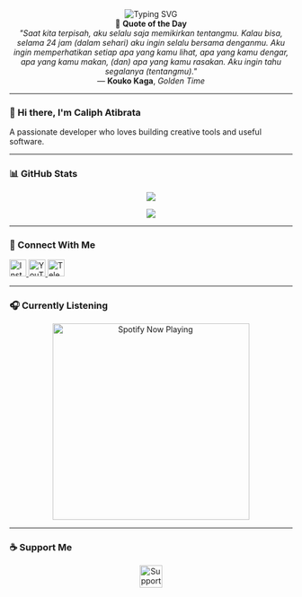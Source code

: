 <div align="center">

<img src="https://readme-typing-svg.herokuapp.com?font=Ubuntu&center=true&pause=1000&width=435&lines=Welcome+to+my+profile!;Thank+you+for+visit+my+profile!" alt="Typing SVG" />

<!-- QUOTE START -->
<div align="center">
  📜 <strong>Quote of the Day</strong><br>
  <em>"Saat kita terpisah, aku selalu saja memikirkan tentangmu. Kalau bisa, selama 24 jam (dalam sehari) aku ingin selalu bersama denganmu. Aku ingin memperhatikan setiap apa yang kamu lihat, apa yang kamu dengar, apa yang kamu makan, (dan) apa yang kamu rasakan. Aku ingin tahu segalanya (tentangmu)."</em><br>
  — <strong>Kouko Kaga</strong>, <em>Golden Time</em>
</div>
<!-- QUOTE END -->

</div>

---

### 👋 Hi there, I'm **Caliph Atibrata**
A passionate developer who loves building creative tools and useful software.

---

### 📊 GitHub Stats

<p align="center">
  <img src="https://github-readme-stats.vercel.app/api?username=cabrata&bg_color=30,e96443,904e95&title_color=fff&text_color=fff&count_private=true&include_all_commits=true&icon_color=fff&hide_border=false&show_icons=true" />
</p>

<p align="center">
  <img src="https://github-readme-stats.vercel.app/api/top-langs?username=cabrata&bg_color=30,e96443,904e95&title_color=fff&text_color=fff&hide_border=true&layout=compact&langs_count=10" />
</p>

---

### 🔗 Connect With Me

<p align="left">
  <a href="https://instagram.com/caliph.dev" target="_blank">
    <img src="https://img.shields.io/badge/Instagram-%23E4405F.svg?style=for-the-badge&logo=Instagram&logoColor=white" height="30" alt="Instagram" />
  </a>
  <a href="https://youtube.com/@caliphdev" target="_blank">
    <img src="https://img.shields.io/badge/YouTube-%23FF0000.svg?style=for-the-badge&logo=YouTube&logoColor=white" height="30" alt="YouTube" />
  </a>
  <a href="https://t.me/caliphdev" target="_blank">
    <img src="https://img.shields.io/badge/Telegram-2CA5E0?style=for-the-badge&logo=telegram&logoColor=white" height="30" alt="Telegram" />
  </a>
</p>

---

### 🎧 Currently Listening

<p align="center">
  <a href="https://open.spotify.com/playlist/37i9dQZF1DX7i7SKKuAK4o?si=KwEgMrM7SbyqwuLH4ZgJdw&utm_source=copy-link" target="_blank">
    <img src="https://spotify-github-profile.kittinanx.com/api/view?uid=31kvoo3nwd5sdwgec5h3ljpxigrq&cover_image=true&theme=natemoo-re&show_offline=false&background_color=121212&interchange=false&bar_color=53b14f&bar_color_cover=false" alt="Spotify Now Playing" width="350"/>
  </a>
</p>

---

### ☕ Support Me

<p align="center">
  <a href="https://paypal.me/caliphdev" target="_blank">
    <img src="https://img.shields.io/badge/PayPal-00457C?style=for-the-badge&logo=paypal&logoColor=white" height="40" style="border:0;" alt="Support me on Trakteer">
  </a>
</p>

